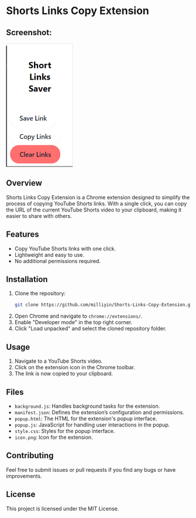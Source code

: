 # Shorts Links Copy Extension

## Screenshot:

![input_image](Screenshot.png)

## Overview
Shorts Links Copy Extension is a Chrome extension designed to simplify the process of copying YouTube Shorts links. With a single click, you can copy the URL of the current YouTube Shorts video to your clipboard, making it easier to share with others.

## Features
- Copy YouTube Shorts links with one click.
- Lightweight and easy to use.
- No additional permissions required.

## Installation
1. Clone the repository: 
   ```sh
   git clone https://github.com/milliyin/Shorts-Links-Copy-Extension.git
   ```
2. Open Chrome and navigate to `chrome://extensions/`.
3. Enable "Developer mode" in the top right corner.
4. Click "Load unpacked" and select the cloned repository folder.

## Usage
1. Navigate to a YouTube Shorts video.
2. Click on the extension icon in the Chrome toolbar.
3. The link is now copied to your clipboard.

## Files
- `background.js`: Handles background tasks for the extension.
- `manifest.json`: Defines the extension’s configuration and permissions.
- `popup.html`: The HTML for the extension's popup interface.
- `popup.js`: JavaScript for handling user interactions in the popup.
- `style.css`: Styles for the popup interface.
- `icon.png`: Icon for the extension.

## Contributing
Feel free to submit issues or pull requests if you find any bugs or have improvements.

## License
This project is licensed under the MIT License.
